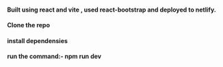 #### Built using react and vite , used react-bootstrap and deployed to netlify.

#### Clone the repo

#### install dependensies

#### run the command:-  npm run dev
